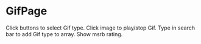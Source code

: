 # GifPage
Click buttons to select Gif type. Click image to play/stop Gif. Type in search bar to add Gif type to array. Show msrb rating.
